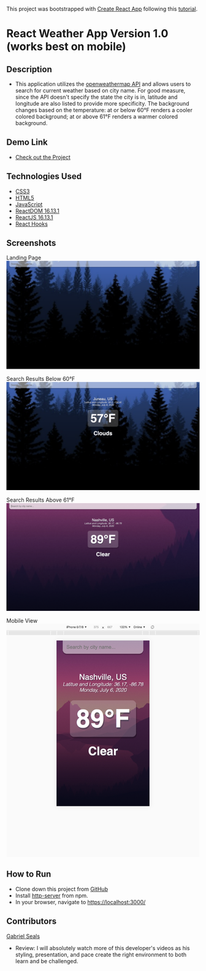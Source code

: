This project was bootstrapped with [Create React App](https://github.com/facebook/create-react-app) following this [tutorial](https://youtu.be/GuA0_Z1llYU).

# React Weather App Version 1.0 (works best on mobile)

## Description

* This application utilizes the [openweathermap API](https://openweathermap.org/api) and allows users to search for current weather based on city name. For good measure, since the API doesn't specify the state the city is in, latitude and longitude are also listed to provide more specificity. The background changes based on the temperature: at or below 60°F renders a cooler colored background; at or above 61°F renders a warmer colored background.

## Demo Link

* [Check out the Project](https://reactweatherapp-51133.firebaseapp.com)

## Technologies Used

* [CSS3](https://www.w3.org/Style/CSS/Overview.en.html)
* [HTML5](https://html.spec.whatwg.org/multipage/)
* [JavaScript](https://www.javascript.com/)
* [ReactDOM 16.13.1](https://www.npmjs.com/package/react-dom)
* [ReactJS 16.13.1](https://reactjs.org/docs/create-a-new-react-app.html)
* [React Hooks](https://reactjs.org/docs/hooks-intro.html)

## Screenshots

Landing Page
![Landing Page](https://raw.githubusercontent.com/gseals/ReactWeatherApp/master/screenshots/Landing%20Page.png)

Search Results Below 60°F
![Search Results Below 60](https://raw.githubusercontent.com/gseals/ReactWeatherApp/master/screenshots/Search%20Results%20below%2060.png)

Search Results Above 61°F
![Search Results Above 60](https://raw.githubusercontent.com/gseals/ReactWeatherApp/master/screenshots/Search%20Results%20above%2060.png)

Mobile View
![Mobile View](https://raw.githubusercontent.com/gseals/ReactWeatherApp/master/screenshots/Mobile%20View.png)

## How to Run

* Clone down this project from [GitHub](https://github.com/gseals/ReactWeatherApp)
* Install [http-server](https://www.npmjs.com/package/http-server) from npm.
* In your browser, navigate to [https://localhost:3000/](https://localhost:3000/)

## Contributors

[Gabriel Seals](https://github.com/gseals)

* Review: I will absolutely watch more of this developer's videos as his styling, presentation, and pace create the right environment to both learn and be challenged.
